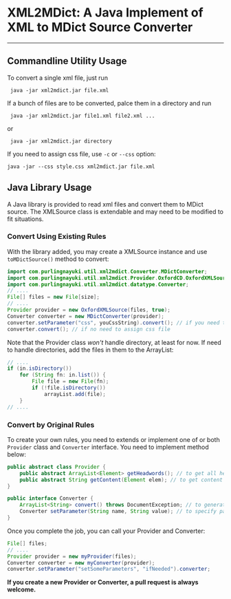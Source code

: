 # XML2MDict: A Java Implement of XML to MDict Source Converter
---

## Commandline Utility Usage
To convert a single xml file, just run

` java -jar xml2mdict.jar file.xml`

If a bunch of files are to be converted, palce them in a directory and run

` java -jar xml2mdict.jar file1.xml file2.xml ...`

or

` java -jar xml2mdict.jar directory`

If you need to assign css file, use `-c` or `--css` option:

`java -jar --css style.css xml2mdict.jar file.xml`

## Java Library Usage
A Java library is provided to read xml files and convert them to MDict source. The XMLSource class is extendable and may need to be modified to fit situations.
### Convert Using Existing Rules
With the library added, you may create a XMLSource instance and use `toMDictSource()` method to convert:
```java
import com.purlingnayuki.util.xml2mdict.Converter.MDictConverter;
import com.purlingnayuki.util.xml2mdict.Provider.OxfordCD.OxfordXMLSource;
import com.purlingnayuki.util.xml2mdict.datatype.Converter;
// ....
File[] files = new File[size];
// ....
Provider provider = new OxfordXMLSource(files, true);
Converter converter = new MDictConverter(provider);
converter.setParameter("css", youCssString).convert(); // if you need to assign css file;
converter.convert(); // if no need to assign css file
```

Note that the Provider class _won't_ handle directory, at least for now. If need to handle directories, add the files in them to the ArrayList:
```java
// ....
if (in.isDirectory())
    for (String fn: in.list()) {
        File file = new File(fn);
        if (!file.isDirectory())
            arrayList.add(file);
    }
// ....
```
### Convert by Original Rules
To create your own rules, you need to extends or implement one of or both `Provider` class and `Converter` interface. You need to implement method below:
```java
public abstract class Provider {
    public abstract ArrayList<Element> getHeadwords(); // to get all headwords from ArrayList<File>
    public abstract String getContent(Element elem); // to get content body corresponds to input Element
}
```
```java
public interface Converter {
    ArrayList<String> convert() throws DocumentException; // to generate formatted content from all input files
    Converter setParameter(String name, String value); // to specify parameter of this converter, for example to control output format
}
```

Once you complete the job, you can call your Provider and Converter:
```java
File[] files;
// ....
Provider provider = new myProvider(files);
Converter converter = new myConverter(provider);
converter.setParameter("setSomeParameters", "ifNeeded").converter;
```
**If you create a new Provider or Converter, a pull request is always welcome.**
